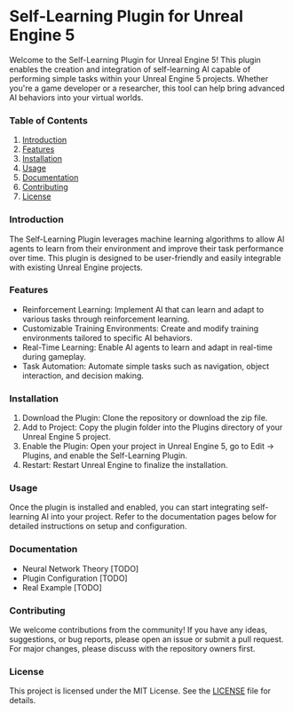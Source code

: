 # Self-Learning Plugin for Unreal Engine 5

Welcome to the Self-Learning Plugin for Unreal Engine 5! This plugin enables the creation and integration of self-learning AI capable of performing simple tasks within your Unreal Engine 5 projects. Whether you're a game developer or a researcher, this tool can help bring advanced AI behaviors into your virtual worlds.

### Table of Contents
1. [Introduction](https://github.com/Pogbino395/Self-Learning-Plugin-UE5?tab=readme-ov-file#introduction)
2. [Features](Features)
3. [Installation](Installation)
4. [Usage](Usage)
5. [Documentation](Documentation)
6. [Contributing](Contributing)
7. [License](License)
 
### Introduction
The Self-Learning Plugin leverages machine learning algorithms to allow AI agents to learn from their environment and improve their task performance over time. This plugin is designed to be user-friendly and easily integrable with existing Unreal Engine projects.

### Features
* Reinforcement Learning: Implement AI that can learn and adapt to various tasks through reinforcement learning.
* Customizable Training Environments: Create and modify training environments tailored to specific AI behaviors.
* Real-Time Learning: Enable AI agents to learn and adapt in real-time during gameplay.
* Task Automation: Automate simple tasks such as navigation, object interaction, and decision making.

### Installation
1. Download the Plugin: Clone the repository or download the zip file.
2. Add to Project: Copy the plugin folder into the Plugins directory of your Unreal Engine 5 project.
3. Enable the Plugin: Open your project in Unreal Engine 5, go to Edit -> Plugins, and enable the Self-Learning Plugin.
4. Restart: Restart Unreal Engine to finalize the installation.

### Usage
Once the plugin is installed and enabled, you can start integrating self-learning AI into your project. Refer to the documentation pages below for detailed instructions on setup and configuration.

### Documentation
* Neural Network Theory [TODO]
* Plugin Configuration [TODO]
* Real Example [TODO]

### Contributing
We welcome contributions from the community! If you have any ideas, suggestions, or bug reports, please open an issue or submit a pull request. For major changes, please discuss with the repository owners first.

### License
This project is licensed under the MIT License. See the [LICENSE](https://github.com/Pogbino395/Self-Learning-Plugin-UE5/blob/main/LICENSE) file for details.
